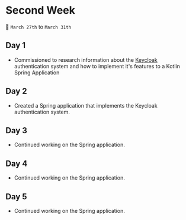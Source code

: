 # Second Week

📆 `March 27th` to `March 31th`

## Day 1

+ Commissioned to research information about the [Keycloak](https://www.keycloak.org/) authentication system and how to implement it's features to a Kotlin Spring Application

## Day 2

+ Created a Spring application that implements the Keycloak authentication system.

## Day 3

+ Continued working on the Spring application.

## Day 4

+ Continued working on the Spring application.

## Day 5

+ Continued working on the Spring application.
